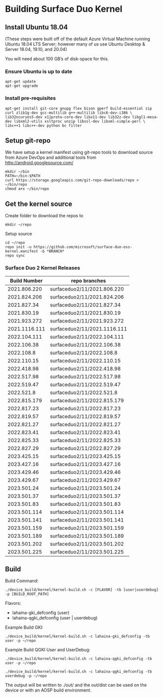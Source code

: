 # Building Surface Duo Kernel

## Install Ubuntu 18.04
(These steps were built off of the default Azure Virtual Machine running Ubuntu 18.04 LTS Server; however many of us use Ubuntu Desktop
& Server 18.04, 19.10, and 20.04)

You will need about 100 GB’s of disk-space for this.

### Ensure Ubuntu is up to date

```
apt-get update
apt-get upgrade
```

### Install pre-requisites

```
apt-get install git-core gnupg flex bison gperf build-essential zip curl zlib1g-dev gcc-multilib g++-multilib libc6-dev-i386 \
lib32ncurses5-dev x11proto-core-dev libx11-dev lib32z-dev libgl1-mesa-dev libxml2-utils xsltproc unzip libssl-dev libxml-simple-perl \
libc++1 libc++-dev python bc filter
```

## Setup git-repo

We have setup a kernel manifest using git-repo tools to download source
from Azure DevOps and additional tools from http://android.googlesource.com/

```
mkdir ~/bin
PATH=~/bin:$PATH
curl https://storage.googleapis.com/git-repo-downloads/repo > ~/bin/repo
chmod a+x ~/bin/repo
```

## Get the kernel source
Create folder to download the repos to

```
mkdir ~/repo
```

Setup source

```
cd ~/repo
repo init -u https://github.com/microsoft/surface-duo-oss-kernel.manifest -b *BRANCH*
repo sync
```

### Surface Duo 2 Kernel Releases

| Build Number | repo branches |
|-|-|
| 2021.806.220 | surfaceduo2/11/2021.806.220 |
| 2021.824.206 | surfaceduo2/11/2021.824.206 |
| 2021.827.34 | surfaceduo2/11/2021.827.34 |
| 2021.830.19 | surfaceduo2/11/2021.830.19 |
| 2021.923.272 | surfaceduo2/11/2021.923.272 |
| 2021.1116.111 | surfaceduo2/11/2021.1116.111 |
| 2022.104.111 | surfaceduo2/11/2022.104.111 |
| 2022.106.38 | surfaceduo2/11/2022.106.38 |
| 2022.108.8 | surfaceduo2/11/2022.108.8 |
| 2022.110.15 | surfaceduo2/11/2022.110.15 |
| 2022.418.98 | surfaceduo2/11/2022.418.98 |
| 2022.517.98 | surfaceduo2/11/2022.517.98 |
| 2022.519.47 | surfaceduo2/11/2022.519.47 |
| 2022.521.8 | surfaceduo2/11/2022.521.8 |
| 2022.815.179 | surfaceduo2/11/2022.815.179 |
| 2022.817.23 | surfaceduo2/11/2022.817.23 |
| 2022.819.57 | surfaceduo2/11/2022.819.57 |
| 2022.821.27 | surfaceduo2/11/2022.821.27 |
| 2022.823.41 | surfaceduo2/11/2022.823.41 |
| 2022.825.33 | surfaceduo2/11/2022.825.33 |
| 2022.827.29 | surfaceduo2/11/2022.827.29 |
| 2023.425.15 | surfaceduo2/11/2023.425.15 |
| 2023.427.16 | surfaceduo2/11/2023.427.16 |
| 2023.429.46 | surfaceduo2/11/2023.429.46 |
| 2023.429.67 | surfaceduo2/11/2023.429.67 |
| 2023.501.24 | surfaceduo2/11/2023.501.24 |
| 2023.501.37 | surfaceduo2/11/2023.501.37 |
| 2023.501.83 | surfaceduo2/11/2023.501.83 |
| 2023.501.114 | surfaceduo2/11/2023.501.114 |
| 2023.501.141 | surfaceduo2/11/2023.501.141 |
| 2023.501.159 | surfaceduo2/11/2023.501.159 |
| 2023.501.189 | surfaceduo2/11/2023.501.189 |
| 2023.501.202 | surfaceduo2/11/2023.501.202 |
| 2023.501.225 | surfaceduo2/11/2023.501.225 |

## Build

Build Command:
 ```
./device_build/kernel/kernel-build.sh -c [FLAVOR] -tb [user|userdebug] -p [BUILD_ROOT_PATH]
 ```

Flavors:
- lahaina-gki_defconfig (user)
- lahaina-qgki_defconfig (user | userdebug)
 
Example Build GKI:
```
./device_build/kernel/kernel-build.sh -c lahaina-gki_defconfig -tb user -p ~/repo
```
 
Example Build QGKI User and UserDebug:
```
./device_build/kernel/kernel-build.sh -c lahaina-qgki_defconfig -tb user -p ~/repo
```
```
./device_build/kernel/kernel-build.sh -c lahaina-qgki_defconfig -tb userdebug -p ~/repo
```

The output will be written to ./out/ and the out/dist can be used on the device or with an AOSP build environment.
